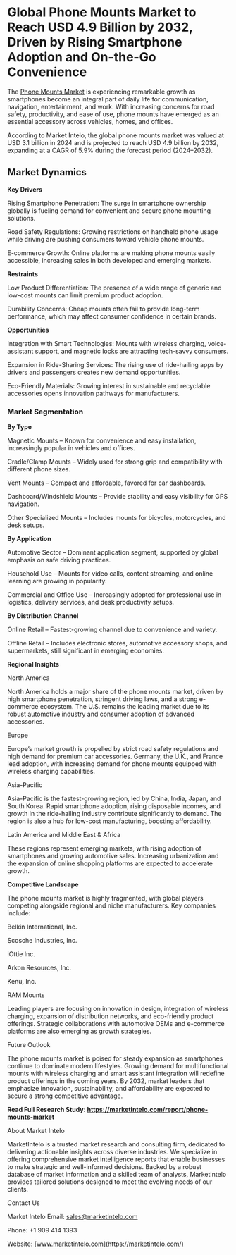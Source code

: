 # Global Phone Mounts Market to Reach USD 4.9 Billion by 2032, Driven by Rising Smartphone Adoption and On-the-Go Convenience

The [Phone Mounts Market](https://marketintelo.com/report/phone-mounts-market) is experiencing remarkable growth as smartphones become an integral part of daily life for communication, navigation, entertainment, and work. With increasing concerns for road safety, productivity, and ease of use, phone mounts have emerged as an essential accessory across vehicles, homes, and offices.

According to Market Intelo, the global phone mounts market was valued at USD 3.1 billion in 2024 and is projected to reach USD 4.9 billion by 2032, expanding at a CAGR of 5.9% during the forecast period (2024–2032).

## Market Dynamics
**Key Drivers**

Rising Smartphone Penetration: The surge in smartphone ownership globally is fueling demand for convenient and secure phone mounting solutions.

Road Safety Regulations: Growing restrictions on handheld phone usage while driving are pushing consumers toward vehicle phone mounts.

E-commerce Growth: Online platforms are making phone mounts easily accessible, increasing sales in both developed and emerging markets.

**Restraints**

Low Product Differentiation: The presence of a wide range of generic and low-cost mounts can limit premium product adoption.

Durability Concerns: Cheap mounts often fail to provide long-term performance, which may affect consumer confidence in certain brands.

**Opportunities**

Integration with Smart Technologies: Mounts with wireless charging, voice-assistant support, and magnetic locks are attracting tech-savvy consumers.

Expansion in Ride-Sharing Services: The rising use of ride-hailing apps by drivers and passengers creates new demand opportunities.

Eco-Friendly Materials: Growing interest in sustainable and recyclable accessories opens innovation pathways for manufacturers.

### Market Segmentation
**By Type**

Magnetic Mounts – Known for convenience and easy installation, increasingly popular in vehicles and offices.

Cradle/Clamp Mounts – Widely used for strong grip and compatibility with different phone sizes.

Vent Mounts – Compact and affordable, favored for car dashboards.

Dashboard/Windshield Mounts – Provide stability and easy visibility for GPS navigation.

Other Specialized Mounts – Includes mounts for bicycles, motorcycles, and desk setups.

**By Application**

Automotive Sector – Dominant application segment, supported by global emphasis on safe driving practices.

Household Use – Mounts for video calls, content streaming, and online learning are growing in popularity.

Commercial and Office Use – Increasingly adopted for professional use in logistics, delivery services, and desk productivity setups.

**By Distribution Channel**

Online Retail – Fastest-growing channel due to convenience and variety.

Offline Retail – Includes electronic stores, automotive accessory shops, and supermarkets, still significant in emerging economies.

**Regional Insights**

North America

North America holds a major share of the phone mounts market, driven by high smartphone penetration, stringent driving laws, and a strong e-commerce ecosystem. The U.S. remains the leading market due to its robust automotive industry and consumer adoption of advanced accessories.

Europe

Europe’s market growth is propelled by strict road safety regulations and high demand for premium car accessories. Germany, the U.K., and France lead adoption, with increasing demand for phone mounts equipped with wireless charging capabilities.

Asia-Pacific

Asia-Pacific is the fastest-growing region, led by China, India, Japan, and South Korea. Rapid smartphone adoption, rising disposable incomes, and growth in the ride-hailing industry contribute significantly to demand. The region is also a hub for low-cost manufacturing, boosting affordability.

Latin America and Middle East & Africa

These regions represent emerging markets, with rising adoption of smartphones and growing automotive sales. Increasing urbanization and the expansion of online shopping platforms are expected to accelerate growth.

**Competitive Landscape**

The phone mounts market is highly fragmented, with global players competing alongside regional and niche manufacturers. Key companies include:

Belkin International, Inc.

Scosche Industries, Inc.

iOttie Inc.

Arkon Resources, Inc.

Kenu, Inc.

RAM Mounts

Leading players are focusing on innovation in design, integration of wireless charging, expansion of distribution networks, and eco-friendly product offerings. Strategic collaborations with automotive OEMs and e-commerce platforms are also emerging as growth strategies.

Future Outlook

The phone mounts market is poised for steady expansion as smartphones continue to dominate modern lifestyles. Growing demand for multifunctional mounts with wireless charging and smart assistant integration will redefine product offerings in the coming years. By 2032, market leaders that emphasize innovation, sustainability, and affordability are expected to secure a strong competitive advantage.

**Read Full Research Study**: **https://marketintelo.com/report/phone-mounts-market**

About Market Intelo

MarketIntelo is a trusted market research and consulting firm, dedicated to delivering actionable insights across diverse industries. We specialize in offering comprehensive market intelligence reports that enable businesses to make strategic and well-informed decisions. Backed by a robust database of market information and a skilled team of analysts, MarketIntelo provides tailored solutions designed to meet the evolving needs of our clients.

Contact Us

Market Intelo
Email: sales@marketintelo.com

Phone: +1 909 414 1393

Website: [www.marketintelo.com](https://marketintelo.com/)
